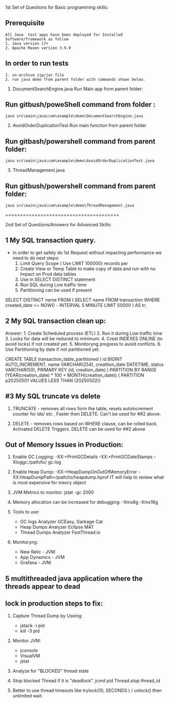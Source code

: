 1st Set of Questions for Basic programming skills:
## Prerequisite
    All Java  test apps have been deployed for Installed Software/framework as follow 
    1. Java version 17+
    2. Apache Maven version 3.9.9

## In order to run tests 
    1. un-archive zip/jar file
    2. run java demo from parent folder with commands shown below.

1. DocumentSearchEngine.java Run Main app from parent folder:
## Run gitbush/poweShell command from folder :
    java src\main\java\com\example\demo\DocumentSearchEngine.java

2. AvoidOrderDuplicationTest Run main function from parent folder 
## Run gitbash/powershell command from parent folder:
    java src\main\java\com\example\demo\AvoidOrderDuplicationTest.java

3. ThreadManagement.java 
## Run gitbush/powershell command from parent folder:
    java src\main\java\com\example\demo\ThreadManagement.java

=======================================

2nd Set of Questions/Answers for Advanced Skills:
## 1 My SQL transaction query. 
- In order to get safely do 1st Request without impacting performance we need to do next steps:
    1. Limit Query Scope ( Use LIMIT 100000) records per 
    2. Create View or Temp Table to make copy of data and run with no Impact on Prod data tables
    3. Use in SELECT DISTINCT statement
    4. Run SQL during Low traffic time
    5. Partitioning can be used if present

SELECT DISTINCT name FROM (
    SELECT name FROM transaction WHERE created_date >= NOW() - INTERVAL 5 MINUTE
    LIMIT 50000 ) AS tr;

## 2 My SQL transaction clean up:
 Answer:
    1. Create Scheduled process (ETL)
    2. Run it during Low traffic time 
    3. Locks for data will be reduced to minimum.
    4. Creat INDEXES ONLINE (to avoid locks) if  not created yet.
    5. Monitoryng progress to avoid conflicts.
    6. Use Partitioning by date if not partitioned yet.

CREATE TABLE transaction_table_partitioned (
    id BIGINT AUTO_INCREMENT,
    name VARCHAR(254),
    creattion_date DATETIME,
    status VARCHAR(50),
    PRIMARY KEY (id, creation_date)
)
PARTITION BY RANGE (YEAR(creation_date) * 100 + MONTH(creation_date)) (
    PARTITION p20250501 VALUES LESS THAN (20250502))


## #3 My SQL truncate vs delete
 1. TRUNCATE - removes all rows form the table, resets autoincrement counter for ids/ etc , Faster then DELETE.  Can't be used for ##2 above.
    
 2. DELETE - removes rows based on WHERE clause, can be rolled back. Activated DELETE Triggers.
  DELETE can be used for ##2 above


## Out of Memory Issues in Production:
1. Enable GC Logging:  -XX:+PrintGCDetails -XX:+PrintGCDateStamps -Xloggc:/path/to/
gc.log
2. Enable Heap Dump: -XX:+HeapDumpOnOutOfMemoryError -XX:HeapDumpPath=/path/to/heapdump.hprof
 IT will help to review what is most expensive for meory object
3. JVM Metrics to monitor: jstat -gc <pid> 2000

4. Memory allocation can be increased for debugging: -Xms8g -Xmx16g
5. Tools to use:
    - GC logs  Analyzer GCEasy, Garbage Cat
    - Heap Dumps Analyzer Eclipse MAT
    - Thread Dumps Analyzer FastThread.io
6. Monitoryng:
    - New Relic - JVM
    - App Dynamics - JVM
    - Grafana - JVM

 

## 5 multithreaded java application where the threads appear to dead
## lock in production steps to fix: 
 1. Capture Thread Dump by Useing: 
    - jstack -i pid 
    - kill -3 pid
 2. Monitor JVM:
    - jconsole
    - VisualVM
    - jstat
  3.  Analyze for "BLOCKED" thread state
  4. Stop blocked Thread if it is "deadlock".
        jcmd pid Thread.stop thread_id

  5. Better to use thread timeouts like trylock(10, SECONDS ) / unlock() then unlimited wait. 

